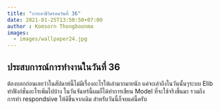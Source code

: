 ```yaml
---
title: "การเอาชีวิตรอดวันที่ 36"
date: 2021-01-25T13:50:50+07:00
author : Komsorn Thongboonma
images: 
  - images/wallpaper24.jpg
---
```


## ประสบการณ์การทำงานในวันที่ 36

ต้องบอกก่อนเลยว่าในสัปดาห์นี้ไม่มีเรื่องอะไรให้เล่ามากมายนัก แค่จะเล่าถึงในวันนั้นๆระบบ Elib  
ทำฟังก์ชั่นอะไรเพิ่มไปบ้าง ในวันจันทร์นี้ผมก็ได้ทำการเขียน Model ที่จะใช้จริงขึ้นมา รวมถึง  
การทำ respondsive ให้ดีขึ้นจากเดิม สำหรับวันนี้ก็จบแค่นี้ครับ
